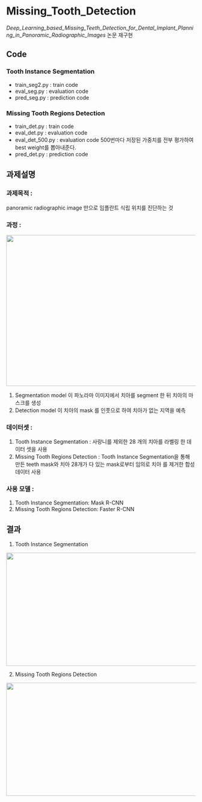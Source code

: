 # Missing_Tooth_Detection
*Deep_Learning_based_Missing_Teeth_Detection_for_Dental_Implant_Planning_in_Panoramic_Radiographic_Images* 논문 재구현

## Code

### Tooth Instance Segmentation
- train_seg2.py : train code
- eval_seg.py : evaluation code
- pred_seg.py : prediction code

### Missing Tooth Regions Detection
- train_det.py : train code
- eval_det.py : evaluation code
- eval_det_500.py : evaluation code 500번마다 저장된 가중치를 전부 평가하여 best weight를 뽑아내준다.
- pred_det.py : prediction code

## 과제설명
### 과제목적 : 
panoramic radiographic image 만으로 임플란트 식립 위치를 진단하는 것


### 과정 : 

<img src="https://user-images.githubusercontent.com/73769046/154214843-66ec88be-e563-40cf-ab4f-d9ccf0da53fa.png" width="600" height="400">

1. Segmentation model 이 파노라마 이미지에서 치아를 segment 한 뒤 치아의 마스크를 생성
2. Detection model 이 치아의 mask 를 인풋으로 하여 치아가 없는 지역을 예측


### 데이터셋 : 
1. Tooth Instance Segmentation : 사랑니를 제외한 28 개의 치아를 라벨링 한 데이터 셋을 사용
2. Missing Tooth Regions Detection : Tooth Instance Segmentation을 통해 만든 teeth mask와 치아 28개가 다 있는 mask로부터 임의로 치아
를 제거한 합성 데이터 사용


### 사용 모델 : 
1. Tooth Instance Segmentation: Mask R-CNN
2. Missing Tooth Regions Detection: Faster R-CNN

## 결과
1. Tooth Instance Segmentation

<img src="https://github.com/star77sa/Missing_Tooth_Detection/blob/main/Result_img/seg.jpg" width="600" height="300">

2. Missing Tooth Regions Detection

<img src="https://github.com/star77sa/Missing_Tooth_Detection/blob/main/Result_img/DETBEST.jpg" width="600" height="300">
